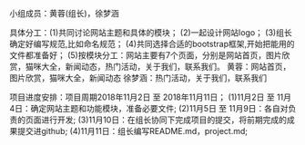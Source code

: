 小组成员：黄蓉(组长)，徐梦涵

具体分工：(1)共同讨论网站主题和具体的模块；
         (2)一起设计网站logo；
         (3)组长确定好编写规范,比如命名规范；
         (4)共同选择合适的bootstrap框架,开始把能用的文件都准备好；
         (5)按模块分工：网站主要有7个页面，分别是网站首页，图片欣赏，猫咪大全，新闻动态，热门活动，关于我们，联系我们。
                黄蓉：网站首页，图片欣赏，猫咪大全，新闻动态
                徐梦涵：热门活动，关于我们，联系我们
         
项目进度安排：项目周期2018年11月2日 至 2018年11月11日；
            (1)11月2日 至 11月4日：确定网站主题和功能模块，准备必要文件;
            (2)11月5日 至 11月9日：各自对负责的页面进行开发;
            (3)11月10日：在组长协同下完成项目的提交，将前期完成的成果提交进github;
            (4)11月11日：组长编写README.md，project.md;
